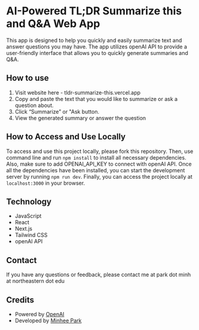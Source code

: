 # AI-Powered TL;DR Summarize this and Q&A Web App

This app is designed to help you quickly and easily summarize text and answer questions you may have.
The app utilizes openAI API to provide a user-friendly interface that allows you to quickly generate summaries and Q&A.

## How to use

1. Visit website here - tldr-summarize-this.vercel.app
2. Copy and paste the text that you would like to summarize or ask a question about.
3. Click “Summarize” or "Ask button.
4. View the generated summary or answer the question

## How to Access and Use Locally

To access and use this project locally, please fork this repository. Then, use command line and run `npm install` to install all necessary dependencies. Also, make sure to add OPENAI_API_KEY to connect with openAI API. Once all the dependencies have been installed, you can start the development server by running `npm run dev`. Finally, you can access the project locally at `localhost:3000` in your browser.

## Technology

- JavaScript
- React
- Next.js
- Tailwind CSS
- openAI API

## Contact

If you have any questions or feedback, please contact me at park dot minh at northeastern dot edu

## Credits

- Powered by [OpenAI](https://openai.com/)
- Developed by [Minhee Park](https://github.com/erinmhpark)
